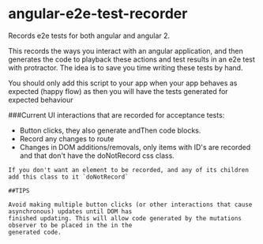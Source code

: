 # angular-e2e-test-recorder
Records e2e tests for both angular and angular 2.

This records the ways you interact with an angular application, and then generates the code to playback these actions and 
 test results in an e2e test with protractor. The idea is to save you time writing these tests by hand.
 
You should only add this script to your app when your app behaves as
expected (happy flow) as then you will have the tests generated for expected behaviour

###Current UI interactions that are recorded for acceptance tests:

* Button clicks, they also generate andThen code blocks. 
* Record any changes to route
* Changes in DOM additions/removals, only items with ID's are recorded and that don't have the doNotRecord css class.

```
If you don't want an element to be recorded, and any of its children add this class to it `doNotRecord`

##TIPS

Avoid making multiple button clicks (or other interactions that cause asynchronous) updates until DOM has 
finished updating. This will allow code generated by the mutations observer to be placed in the in the
generated code. 
